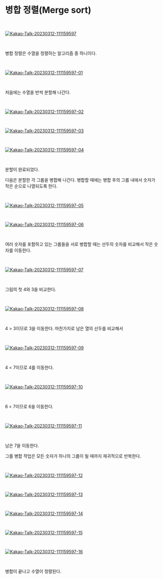 # 병합 정렬(Merge sort)

</br>

<a href="https://ibb.co/YZW5hnB"><img src="https://i.ibb.co/dgcNDC4/Kakao-Talk-20230312-111159597.jpg" alt="Kakao-Talk-20230312-111159597" border="0"></a>

</br>

병합 정렬은 수열을 정렬하는 알고리즘 중 하니이다.

</br>

<a href="https://ibb.co/PtB2Mg6"><img src="https://i.ibb.co/N7w0rKy/Kakao-Talk-20230312-111159597-01.jpg" alt="Kakao-Talk-20230312-111159597-01" border="0"></a>

</br>


처음에는 수열을 반씩 분할해 나간다.

</br>

<a href="https://ibb.co/cc593zT"><img src="https://i.ibb.co/XZBPLmJ/Kakao-Talk-20230312-111159597-02.jpg" alt="Kakao-Talk-20230312-111159597-02" border="0"></a>

</br>

<a href="https://ibb.co/hBHHrtL"><img src="https://i.ibb.co/Lx66B2Y/Kakao-Talk-20230312-111159597-03.jpg" alt="Kakao-Talk-20230312-111159597-03" border="0"></a>

</br>

<a href="https://ibb.co/tbrpb6p"><img src="https://i.ibb.co/hKzFKNF/Kakao-Talk-20230312-111159597-04.jpg" alt="Kakao-Talk-20230312-111159597-04" border="0"></a>

</br>

분할이 완료되었다.

다음은 분할한 각 그룹을 병합해 나간다. 병합할 때에는 병합 후의 그룹 내에서 숫자가 작은 순으로 나열되도록 한다.

</br>

<a href="https://ibb.co/jDTQwsh"><img src="https://i.ibb.co/zZrB2Ds/Kakao-Talk-20230312-111159597-05.jpg" alt="Kakao-Talk-20230312-111159597-05" border="0"></a>

</br>

<a href="https://ibb.co/r5z1v5b"><img src="https://i.ibb.co/CVYTWVJ/Kakao-Talk-20230312-111159597-06.jpg" alt="Kakao-Talk-20230312-111159597-06" border="0"></a>

</br>

여러 숫자를 포함하고 있는 그룹들을 서로 병합할 때는 선두의 숫자를 비교해서 작은 숫자를 이동한다.

</br>

<a href="https://ibb.co/wwvGKCk"><img src="https://i.ibb.co/TbCjHRf/Kakao-Talk-20230312-111159597-07.jpg" alt="Kakao-Talk-20230312-111159597-07" border="0"></a>

</br>

그림의 첫 4와 3을 비교한다.

</br>

<a href="https://ibb.co/gVdfx6j"><img src="https://i.ibb.co/KwDfJm0/Kakao-Talk-20230312-111159597-08.jpg" alt="Kakao-Talk-20230312-111159597-08" border="0"></a>

</br>

4 > 3이므로 3을 이동한다. 마찬가지로 남은 열의 선두를 비교해서

</br>

<a href="https://ibb.co/B3tLhKW"><img src="https://i.ibb.co/dMrBNJC/Kakao-Talk-20230312-111159597-09.jpg" alt="Kakao-Talk-20230312-111159597-09" border="0"></a>

</br>

4 < 7이므로 4를 이동한다.

</br>

<a href="https://ibb.co/V3LzwPk"><img src="https://i.ibb.co/PtrPDfV/Kakao-Talk-20230312-111159597-10.jpg" alt="Kakao-Talk-20230312-111159597-10" border="0"></a>

</br>

6 < 7이므로 6을 이동한다.

</br>

<a href="https://ibb.co/TRgRgdR"><img src="https://i.ibb.co/Npypybp/Kakao-Talk-20230312-111159597-11.jpg" alt="Kakao-Talk-20230312-111159597-11" border="0"></a>

</br>

남은 7을 이동한다.

그룹 병합 작업은 모든 숫자가 하나의 그룹이 될 때까지 재귀적으로 반복한다.

</br>

<a href="https://ibb.co/4Y8vrgM"><img src="https://i.ibb.co/QCPSwjn/Kakao-Talk-20230312-111159597-12.jpg" alt="Kakao-Talk-20230312-111159597-12" border="0"></a>

</br>

<a href="https://ibb.co/rpLW8WN"><img src="https://i.ibb.co/wQbvGvj/Kakao-Talk-20230312-111159597-13.jpg" alt="Kakao-Talk-20230312-111159597-13" border="0"></a>

</br>

<a href="https://ibb.co/C2xS3tv"><img src="https://i.ibb.co/ZmybpJK/Kakao-Talk-20230312-111159597-14.jpg" alt="Kakao-Talk-20230312-111159597-14" border="0"></a>

</br>

<a href="https://ibb.co/7ggtrgq"><img src="https://i.ibb.co/M88kP8m/Kakao-Talk-20230312-111159597-15.jpg" alt="Kakao-Talk-20230312-111159597-15" border="0"></a>

</br>

<a href="https://ibb.co/bQG1dDS"><img src="https://i.ibb.co/MZJnNQY/Kakao-Talk-20230312-111159597-16.jpg" alt="Kakao-Talk-20230312-111159597-16" border="0"></a>

</br>

병합이 끝나고 수열이 정렬된다.